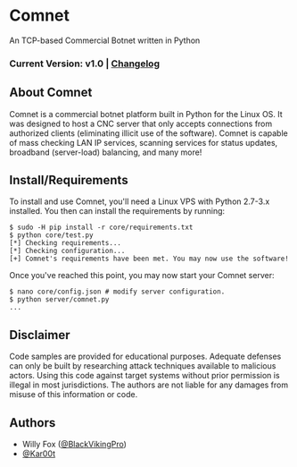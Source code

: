 # Comnet
An TCP-based Commercial Botnet written in Python

### Current Version: v1.0 | [Changelog](updates.md)

## About Comnet
Comnet is a commercial botnet platform built in Python for the Linux OS.
It was designed to host a CNC server that only accepts connections from
authorized clients (eliminating illicit use of the software). Comnet is
capable of mass checking LAN IP services, scanning services for status
updates, broadband (server-load) balancing, and many more!

## Install/Requirements
To install and use Comnet, you'll need a Linux VPS with Python 2.7-3.x
installed. You then can install the requirements by running:
```
$ sudo -H pip install -r core/requirements.txt
$ python core/test.py
[*] Checking requirements...
[*] Checking configuration...
[+] Comnet's requirements have been met. You may now use the software!
```
Once you've reached this point, you may now start your Comnet server:
```
$ nano core/config.json # modify server configuration.
$ python server/comnet.py
...
```

## Disclaimer
Code samples are provided for educational purposes. Adequate defenses can only be built by researching attack techniques available to malicious actors. Using this code against target systems without prior permission is illegal in most jurisdictions. The authors are not liable for any damages from misuse of this information or code.

## Authors
 * Willy Fox ([@BlackVikingPro](https://github.com/BlackVikingPro))
 * [@Kar00t](https://github.com/Kar00t)

